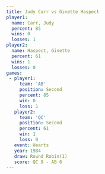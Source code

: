 ```yaml
---
title: Judy Carr vs Ginette Haspect
player1:                
  name: Carr, Judy      
  percent: 85           
  wins: 0               
  losses: 1             
player2:                
  name: Haspect, Ginette
  percent: 61           
  wins: 1               
  losses: 0             
games:
 - player1:          
     team: 'AB'      
     position: Second
     percent: 85     
     win: 0          
     loss: 1         
   player2:          
     team: 'QC'      
     position: Second
     percent: 61     
     win: 1          
     loss: 0         
   event: Hearts       
   year: 1984          
   draw: Round Robin(1)
   score: QC 9 - AB 6  
---
```

